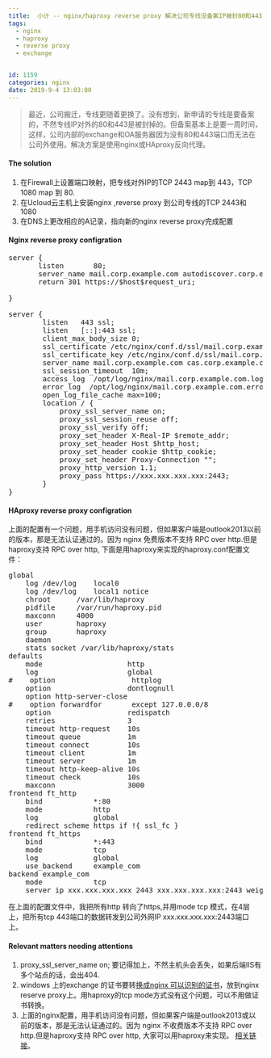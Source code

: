 ```yaml
---
title:  小计 -- nginx/haproxy reverse proxy 解决公司专线没备案IP被封80和443端口的问题  
tags:
  - nginx
  - haproxy
  - reverse proxy
  - exchange


id: 1159
categories: nginx
date: 2019-9-4 13:03:00
---
```

> 最近，公司搬迁，专线更随着更换了。没有想到，新申请的专线是要备案的，不然专线IP对外的80和443是被封掉的。但备案基本上是要一周时间，这样，公司内部的exchange和OA服务器因为没有80和443端口而无法在公司外使用。解决方案是使用nginx或HAproxy反向代理。

#### The solution
1. 在Firewall上设置端口映射，把专线对外IP的TCP 2443 map到 443，TCP 1080 map 到 80.
2. 在Ucloud云主机上安装nginx ,reverse proxy 到公司专线的TCP 2443和 1080
3. 在DNS上更改相应的A记录，指向新的nginx reverse proxy完成配置

#### Nginx reverse proxy configration
<pre>
server {
       listen       80;
       server_name mail.corp.example.com autodiscover.corp.example.com;
       return 301 https://$host$request_uri;

}

server {
        listen   443 ssl;
        listen   [::]:443 ssl;
        client_max_body_size 0;
        ssl_certificate /etc/nginx/conf.d/ssl/mail.corp.example.com.crt;
        ssl_certificate_key /etc/nginx/conf.d/ssl/mail.corp.example.com.key;
        server_name mail.corp.example.com cas.corp.example.com autodiscover.corp.example.com;
        ssl_session_timeout  10m;
        access_log  /opt/log/nginx/mail.corp.example.com.log  main;
        error_log  /opt/log/nginx/mail.corp.example.com.error.log;
        open_log_file_cache max=100;
        location / {
            proxy_ssl_server_name on;
            proxy_ssl_session_reuse off;
            proxy_ssl_verify off;
            proxy_set_header X-Real-IP $remote_addr;
            proxy_set_header Host $http_host;
            proxy_set_header cookie $http_cookie;
            proxy_set_header Proxy-Connection "";
            proxy_http_version 1.1;
            proxy_pass https://xxx.xxx.xxx.xxx:2443;
        }
}
</pre>

#### HAproxy reverse proxy configration
上面的配置有一个问题，用手机访问没有问题，但如果客户端是outlook2013以前的版本，那是无法认证通过的。因为 nginx 免费版本不支持 RPC over http.但是haproxy支持 RPC over http, 下面是用haproxy来实现的haproxy.conf配置文件：

<pre>
global
    log /dev/log    local0
    log /dev/log    local1 notice
    chroot      /var/lib/haproxy
    pidfile     /var/run/haproxy.pid
    maxconn     4000
    user        haproxy
    group       haproxy
    daemon
    stats socket /var/lib/haproxy/stats
defaults
    mode                    http
    log                     global
#    option                  httplog
    option                  dontlognull
    option http-server-close
#    option forwardfor       except 127.0.0.0/8
    option                  redispatch
    retries                 3
    timeout http-request    10s
    timeout queue           1m
    timeout connect         10s
    timeout client          1m
    timeout server          1m
    timeout http-keep-alive 10s
    timeout check           10s
    maxconn                 3000
frontend ft_http
    bind            *:80
    mode            http
    log             global
    redirect scheme https if !{ ssl_fc }
frontend ft_https
    bind            *:443
    mode            tcp 
    log             global
    use_backend     example_com
backend example_com
    mode            tcp
    server ip_xxx.xxx.xxx.xxx_2443 xxx.xxx.xxx.xxx:2443 weight 1 maxconn 3000 check
</pre>

在上面的配置文件中，我把所有http 转向了https,并用mode  tcp 模式，在4层上，把所有tcp 443端口的数据转发到公司外网IP xxx.xxx.xxx.xxx:2443端口上。

#### Relevant matters needing attentions
1. proxy_ssl_server_name on; 要记得加上，不然主机头会丢失，如果后端IIS有多个站点的话，会出404.
2. windows 上的exchange 的证书要转[换成nginx 可以识别的证书](https://www.m690.com/archives/1137/)，放到nginx reserve proxy上。用haproxy的tcp mode方式没有这个问题，可以不用做证书转换。
3. 上面的nginx配置，用手机访问没有问题，但如果客户端是outlook2013或以前的版本，那是无法认证通过的。因为 nginx 不收费版本不支持 RPC over http.但是haproxy支持 RPC over http, 大家可以用haproxy来实现。
[相关链接](https://www.reddit.com/r/sysadmin/comments/6wq3rj/nginx_reverse_proxy_to_exchange/)。



